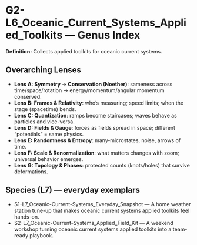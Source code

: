 # G2-L6_Oceanic_Current_Systems_Applied_Toolkits — Genus Index
**Definition:** Collects applied toolkits for oceanic current systems.

## Overarching Lenses

- **Lens A: Symmetry -> Conservation (Noether)**: sameness across time/space/rotation → energy/momentum/angular momentum conserved.
- **Lens B: Frames & Relativity**: who’s measuring; speed limits; when the stage (spacetime) bends.
- **Lens C: Quantization**: ramps become staircases; waves behave as particles and vice-versa.
- **Lens D: Fields & Gauge**: forces as fields spread in space; different “potentials” = same physics.
- **Lens E: Randomness & Entropy**: many-microstates, noise, arrows of time.
- **Lens F: Scale & Renormalization**: what matters changes with zoom; universal behavior emerges.
- **Lens G: Topology & Phases**: protected counts (knots/holes) that survive deformations.

## Species (L7) — everyday exemplars
- S1-L7_Oceanic-Current-Systems_Everyday_Snapshot — A home weather station tune-up that makes oceanic current systems applied toolkits feel hands-on.
- S2-L7_Oceanic-Current-Systems_Applied_Field_Kit — A weekend workshop turning oceanic current systems applied toolkits into a team-ready playbook.
